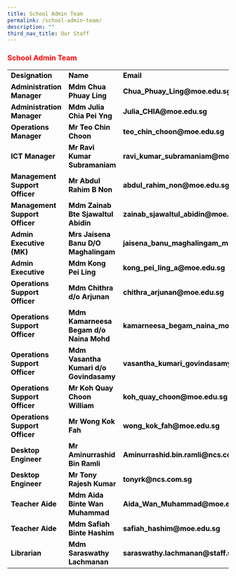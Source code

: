 ```yaml
---
title: School Admin Team
permalink: /school-admin-team/
description: ""
third_nav_title: Our Staff
---
```

<h3><span style="color: #ff0000;">School Admin Team</span></h3>
<table width="771">
<tbody>
<tr>
<td style="width: 142.391px;"><span style="color: #000000;"><strong>Designation</strong></span></td>
<td style="width: 241.125px;"><span style="color: #000000;"><strong>Name</strong></span></td>
<td style="width: 365.484px;"><span style="color: #000000;"><strong>Email</strong></span></td>
</tr>
<tr>
<td style="width: 142.391px;"><span style="color: #000000;"><strong>Administration Manager</strong></span></td>
<td style="width: 241.125px;"><span style="color: #000000;"><strong>Mdm Chua Phuay Ling</strong></span></td>
<td style="width: 365.484px;"><span style="color: #000000;"><strong>Chua_Phuay_Ling@moe.edu.sg</strong></span></td>
</tr>
<tr>
<td style="width: 142.391px;"><span style="color: #000000;"><strong>Administration Manager</strong></span></td>
<td style="width: 241.125px;"><span style="color: #000000;"><strong>Mdm Julia Chia Pei Yng</strong></span></td>
<td style="width: 365.484px;"><span style="color: #000000;"><strong>Julia_CHIA@moe.edu.sg</strong></span></td>
</tr>
<tr>
<td style="width: 142.391px;"><span style="color: #000000;"><strong>Operations Manager</strong></span></td>
<td style="width: 241.125px;"><span style="color: #000000;"><strong>Mr Teo Chin Choon</strong></span></td>
<td style="width: 365.484px;"><span style="color: #000000;"><strong>teo_chin_choon@moe.edu.sg</strong></span></td>
</tr>
<tr>
<td style="width: 142.391px;"><span style="color: #000000;"><strong>ICT Manager</strong></span></td>
<td style="width: 241.125px;"><span style="color: #000000;"><strong>Mr Ravi Kumar Subramaniam</strong></span></td>
<td style="width: 365.484px;"><span style="color: #000000;"><strong>ravi_kumar_subramaniam@moe.edu.sg</strong></span></td>
</tr>
<tr>
<td style="width: 142.391px;"><span style="color: #000000;"><strong>Management Support Officer</strong></span></td>
<td style="width: 241.125px;"><span style="color: #000000;"><strong>Mr Abdul Rahim B Non</strong></span></td>
<td style="width: 365.484px;"><span style="color: #000000;"><strong>abdul_rahim_non@moe.edu.sg</strong></span></td>
</tr>
<tr>
<td style="width: 142.391px;"><span style="color: #000000;"><strong>Management Support Officer</strong></span></td>
<td style="width: 241.125px;"><span style="color: #000000;"><strong>Mdm Zainab Bte Sjawaltul Abidin</strong></span></td>
<td style="width: 365.484px;"><span style="color: #000000;"><strong>zainab_sjawaltul_abidin@moe.edu.sg</strong></span></td>
</tr>
<tr>
<td style="width: 142.391px;"><span style="color: #000000;"><strong>Admin Executive (MK)</strong></span></td>
<td style="width: 241.125px;"><span style="color: #000000;"><strong>Mrs Jaisena Banu D/O Maghalingam</strong></span></td>
<td style="width: 365.484px;"><span style="color: #000000;"><strong>jaisena_banu_maghalingam_mrs@moe.edu.sg</strong></span></td>
</tr>
<tr>
<td style="width: 142.391px;"><span style="color: #000000;"><strong>Admin Executive</strong></span></td>
<td style="width: 241.125px;"><span style="color: #000000;"><strong>Mdm Kong Pei Ling</strong></span></td>
<td style="width: 365.484px;"><span style="color: #000000;"><strong>kong_pei_ling_a@moe.edu.sg</strong></span></td>
</tr>
<tr>
<td style="width: 142.391px;"><span style="color: #000000;"><strong>Operations Support Officer&nbsp;</strong></span></td>
<td style="width: 241.125px;"><span style="color: #000000;"><strong>Mdm Chithra d/o Arjunan</strong></span></td>
<td style="width: 365.484px;"><span style="color: #000000;"><strong>chithra_arjunan@moe.edu.sg</strong></span></td>
</tr>
<tr>
<td style="width: 142.391px;"><span style="color: #000000;"><strong>Operations Support Officer&nbsp;</strong></span></td>
<td style="width: 241.125px;"><span style="color: #000000;"><strong>Mdm Kamarneesa Begam d/o Naina Mohd</strong></span></td>
<td style="width: 365.484px;"><span style="color: #000000;"><strong>kamarneesa_begam_naina_mohamed@moe.edu.sg</strong></span></td>
</tr>
<tr>
<td style="width: 142.391px;"><span style="color: #000000;"><strong>Operations Support Officer&nbsp;</strong></span></td>
<td style="width: 241.125px;"><span style="color: #000000;"><strong>Mdm Vasantha Kumari d/o Govindasamy</strong></span></td>
<td style="width: 365.484px;"><span style="color: #000000;"><strong>vasantha_kumari_govindasamy@moe.edu.sg</strong></span></td>
</tr>
<tr>
<td style="width: 142.391px;"><span style="color: #000000;"><strong>Operations Support Officer&nbsp;</strong></span></td>
<td style="width: 241.125px;"><span style="color: #000000;"><strong>Mr Koh Quay Choon William</strong></span></td>
<td style="width: 365.484px;"><span style="color: #000000;"><strong>koh_quay_choon@moe.edu.sg</strong></span></td>
</tr>
<tr>
<td style="width: 142.391px;"><span style="color: #000000;"><strong>Operations Support Officer&nbsp;</strong></span></td>
<td style="width: 241.125px;"><span style="color: #000000;"><strong>Mr Wong Kok Fah&nbsp;</strong></span></td>
<td style="width: 365.484px;"><span style="color: #000000;"><strong>wong_kok_fah@moe.edu.sg</strong></span></td>
</tr>
<tr>
<td style="width: 142.391px;"><span style="color: #000000;"><strong>Desktop Engineer&nbsp;</strong></span></td>
<td style="width: 241.125px;"><span style="color: #000000;"><strong>Mr Aminurrashid Bin Ramli</strong></span></td>
<td style="width: 365.484px;"><span style="color: #000000;"><strong>Aminurrashid.bin.ramli@ncs.com.sg</strong></span></td>
</tr>
<tr>
<td style="width: 142.391px;"><span style="color: #000000;"><strong>Desktop Engineer&nbsp;</strong></span></td>
<td style="width: 241.125px;"><span style="color: #000000;"><strong>Mr Tony Rajesh Kumar</strong></span></td>
<td style="width: 365.484px;"><span style="color: #000000;"><strong>tonyrk@ncs.com.sg</strong></span></td>
</tr>
<tr>
<td style="width: 142.391px;"><span style="color: #000000;"><strong>Teacher Aide</strong></span></td>
<td style="width: 241.125px;"><span style="color: #000000;"><strong>Mdm Aida Binte Wan Muhammad</strong></span></td>
<td style="width: 365.484px;"><span style="color: #000000;"><strong>Aida_Wan_Muhammad@moe.edu.sg</strong></span></td>
</tr>
<tr>
<td style="width: 142.391px;"><span style="color: #000000;"><strong>Teacher Aide</strong></span></td>
<td style="width: 241.125px;"><span style="color: #000000;"><strong>Mdm Safiah Binte Hashim</strong></span></td>
<td style="width: 365.484px;"><span style="color: #000000;"><strong>safiah_hashim@moe.edu.sg</strong></span></td>
</tr>
<tr>
<td style="width: 142.391px;"><span style="color: #000000;"><strong>Librarian</strong></span></td>
<td style="width: 241.125px;"><span style="color: #000000;"><strong>Mdm Saraswathy Lachmanan</strong></span></td>
<td style="width: 365.484px;"><span style="color: #000000;"><strong>saraswathy.lachmanan@staff.spydus.com.sg</strong></span></td>
</tr>
</tbody>
</table>